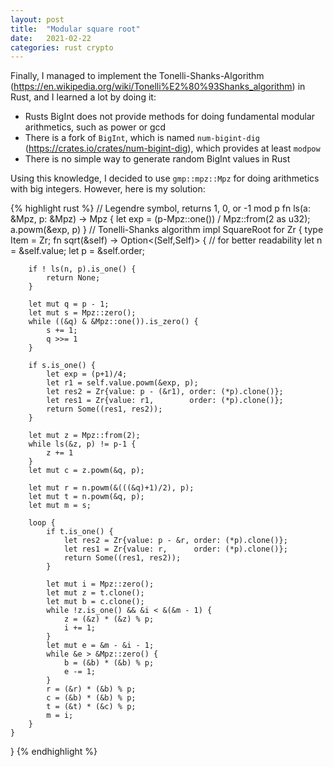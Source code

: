 ```yaml
---
layout: post
title:  "Modular square root"
date:   2021-02-22
categories: rust crypto
---
```


Finally, I managed to implement the Tonelli-Shanks-Algorithm (https://en.wikipedia.org/wiki/Tonelli%E2%80%93Shanks_algorithm) in Rust, and I learned a lot by doing it:

* Rusts BigInt does not provide methods for doing fundamental modular arithmetics, such as power or gcd
* There is a fork of `BigInt`, which is named `num-bigint-dig` (https://crates.io/crates/num-bigint-dig), which provides at least `modpow`
* There is no simple way to generate random BigInt values in Rust

Using this knowledge, I decided to use `gmp::mpz::Mpz` for doing arithmetics with big integers. However, here is my solution:

{% highlight rust %}
// Legendre symbol, returns 1, 0, or -1 mod p
fn ls(a: &Mpz, p: &Mpz) -> Mpz {
    let exp = (p-Mpz::one()) / Mpz::from(2 as u32);
    a.powm(&exp, p)
}
// Tonelli-Shanks algorithm
impl SquareRoot for Zr {
    type Item = Zr;
    fn sqrt(&self) -> Option<(Self,Self)> {
        // for better readability
        let n = &self.value;
        let p = &self.order;
 
        if ! ls(n, p).is_one() {
            return None;
        }
        
        let mut q = p - 1;
        let mut s = Mpz::zero();
        while ((&q) & &Mpz::one()).is_zero() {
            s += 1;
            q >>= 1
        }
        
        if s.is_one() {
            let exp = (p+1)/4;
            let r1 = self.value.powm(&exp, p);
            let res2 = Zr{value: p - (&r1), order: (*p).clone()};
            let res1 = Zr{value: r1,        order: (*p).clone()};
            return Some((res1, res2));
        }
        
        let mut z = Mpz::from(2);
        while ls(&z, p) != p-1 {
            z += 1
        }
        let mut c = z.powm(&q, p);
        
        let mut r = n.powm(&(((&q)+1)/2), p);
        let mut t = n.powm(&q, p);
        let mut m = s;
        
        loop {
            if t.is_one() {
                let res2 = Zr{value: p - &r, order: (*p).clone()};
                let res1 = Zr{value: r,      order: (*p).clone()};
                return Some((res1, res2));
            }
            
            let mut i = Mpz::zero();
            let mut z = t.clone();
            let mut b = c.clone();
            while !z.is_one() && &i < &(&m - 1) {
                z = (&z) * (&z) % p;
                i += 1;
            }
            let mut e = &m - &i - 1;
            while &e > &Mpz::zero() {
                b = (&b) * (&b) % p;
                e -= 1;
            }
            r = (&r) * (&b) % p;
            c = (&b) * (&b) % p;
            t = (&t) * (&c) % p;
            m = i;
        }
    }
}
{% endhighlight %}